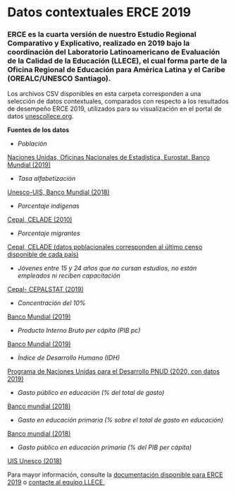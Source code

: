 # Datos contextuales ERCE 2019

### ERCE es la cuarta versión de nuestro Estudio Regional Comparativo y Explicativo, realizado en 2019 bajo la coordinación del Laboratorio Latinoamericano de Evaluación de la Calidad de la Educación (LLECE), el cual forma parte de la Oficina Regional de Educación para América Latina y el Caribe (OREALC/UNESCO Santiago). 

Los archivos CSV disponibles en esta carpeta corresponden a una selección de datos contextuales, comparados con respecto a los resultados de desempeño ERCE 2019, utilizados para su visualización en el portal de datos [unescollece.org](www.unescollece.org). 

**Fuentes de los datos**

- *Población*

[Naciones Unidas, Oficinas Nacionales de Estadística, Eurostat, Banco Mundial (2019)](https://datos.bancomundial.org/indicador/SP.POP.TOTL)

- *Tasa alfabetización*

[Unesco-UIS, Banco Mundial (2018)](https://datos.bancomundial.org/indicator/SE.ADT.LITR.ZS)

- *Porcentaje indígenas* 

[Cepal, CELADE (2010)](https://www.cepal.org/es/publicaciones/37050-pueblos-indigenas-america-latina-avances-ultimo-decenio-retos-pendientes-la)

- *Porcentaje migrantes* 

[Cepal, CELADE (datos poblacionales corresponden al último censo disponible de cada país)](https://www.cepal.org/sites/default/files/publication/files/43584/S1800356_es.pdf)

- *Jóvenes entre 15 y 24 años que no cursan estudios, no están empleados ni reciben capacitación* 

[Cepal- CEPALSTAT (2019)](https://cepalstat-prod.cepal.org/cepalstat/tabulador/ConsultaIntegrada.asp?IdAplicacion=45&idTema=1530&idIndicador=3891&idioma=e)

- *Concentración del 10%*

[Banco Mundial (2019)](https://data.worldbank.org/indicator/SI.DST.10TH.10)

- *Producto Interno Bruto per cápita (PIB pc)*

[Banco Mundial (2019)](https://datos.bancomundial.org/indicador/NY.GDP.PCAP.KD)

- *Índice de Desarrollo Humano (IDH)*

[Programa de Naciones Unidas para el Desarrollo PNUD (2020, con datos 2019)](https://annualreport.undp.org/assets/UNDP-Annual-Report-2020-es.pdf)

- *Gasto público en educación (% del total de gasto)*

[Banco mundial (2018)](https://datos.bancomundial.org/indicador/SE.XPD.TOTL.GB.ZS)

- *Gasto en educación primaria (% sobre el total de gasto en educación)*

[Banco mundial (2018)](https://data.worldbank.org/indicator/SE.XPD.PRIM.ZS)

- *Gasto público en educación primaria (% del PIB per cápita)*

[UIS Unesco (2018)](https://data.worldbank.org/indicator/SE.XPD.PRIM.PC.ZS)


Para mayor información, consulte la [documentación disponible para ERCE 2019](https://es.unesco.org/fieldoffice/santiago/llece/ERCE2019) o [contacte al equipo LLECE.](https://unescollece.org/sobre-llece/)
